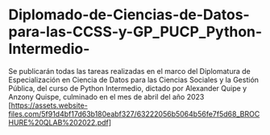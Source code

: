 # Diplomado-de-Ciencias-de-Datos-para-las-CCSS-y-GP_PUCP_Python-Intermedio-
Se publicarán todas las tareas realizadas en el marco del Diplomatura de Especialización en Ciencia de Datos para las Ciencias Sociales y la Gestión Pública, del curso de Python Intermedio, dictado por Alexander Quipe y Anzony Quispe, culminado en el mes de abril del año 2023
[https://assets.website-files.com/5f91d4bf17d63b180eabf327/63222056b5064b56fe7f5d68_BROCHURE%20QLAB%202022.pdf]
